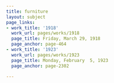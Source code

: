 ```yaml
---
title: furniture
layout: subject
page_links:
- work_title: '1918'
  work_url: pages/works/1918
  page_title: Friday, March 29, 1918
  page_anchor: page-464
- work_title: '1923'
  work_url: pages/works/1923
  page_title: Monday, February  5, 1923
  page_anchor: page-2302

---
```

